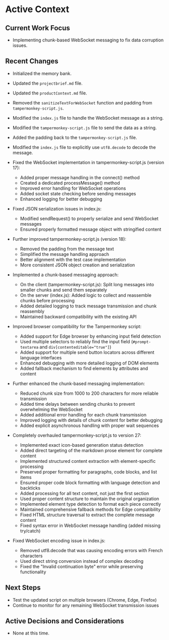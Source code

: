 # Active Context

## Current Work Focus
- Implementing chunk-based WebSocket messaging to fix data corruption issues.

## Recent Changes
- Initialized the memory bank.
- Updated the `projectbrief.md` file.
- Updated the `productContext.md` file.
- Removed the `sanitizeTextForWebSocket` function and padding from `tampermonkey-script.js`.
- Modified the `index.js` file to handle the WebSocket message as a string.
- Modified the `tampermonkey-script.js` file to send the data as a string.
- Added the padding back to the `tampermonkey-script.js` file.
- Modified the `index.js` file to explicitly use `utf8.decode` to decode the message.
- Fixed the WebSocket implementation in tampermonkey-script.js (version 17):
  - Added proper message handling in the connect() method
  - Created a dedicated processMessage() method
  - Improved error handling for WebSocket operations
  - Added socket state checking before sending messages
  - Enhanced logging for better debugging
- Fixed JSON serialization issues in index.js:
  - Modified sendRequest() to properly serialize and send WebSocket messages
  - Ensured properly formatted message object with stringified content
- Further improved tampermonkey-script.js (version 18):
  - Removed the padding from the message text
  - Simplified the message handling approach
  - Better alignment with the test case implementation
  - More consistent JSON object creation and serialization
- Implemented a chunk-based messaging approach:
  - On the client (tampermonkey-script.js): Split long messages into smaller chunks and send them separately
  - On the server (index.js): Added logic to collect and reassemble chunks before processing
  - Added detailed logging to track message transmission and chunk reassembly
  - Maintained backward compatibility with the existing API
- Improved browser compatibility for the Tampermonkey script:
  - Added support for Edge browser by enhancing input field detection
  - Used multiple selectors to reliably find the input field (`#prompt-textarea` and `div[contenteditable="true"]`)
  - Added support for multiple send button locators across different language interfaces
  - Enhanced debugging with more detailed logging of DOM elements
  - Added fallback mechanism to find elements by attributes and content
- Further enhanced the chunk-based messaging implementation:
  - Reduced chunk size from 1000 to 200 characters for more reliable transmission
  - Added time delays between sending chunks to prevent overwhelming the WebSocket
  - Added additional error handling for each chunk transmission
  - Improved logging with details of chunk content for better debugging
  - Added explicit asynchronous handling with proper wait sequences
- Completely overhauled tampermonkey-script.js to version 27:
  - Implemented exact icon-based generation status detection
  - Added direct targeting of the markdown prose element for complete content
  - Implemented structured content extraction with element-specific processing
  - Preserved proper formatting for paragraphs, code blocks, and list items
  - Ensured proper code block formatting with language detection and backticks
  - Added processing for all text content, not just the first section
  - Used proper content structure to maintain the original organization
  - Implemented element type detection to format each piece correctly
  - Maintained comprehensive fallback methods for Edge compatibility
  - Fixed HTML structure traversal to extract the complete message content
  - Fixed syntax error in WebSocket message handling (added missing try/catch)

- Fixed WebSocket encoding issue in index.js:
  - Removed utf8.decode that was causing encoding errors with French characters
  - Used direct string conversion instead of complex decoding
  - Fixed the "Invalid continuation byte" error while preserving functionality

## Next Steps
- Test the updated script on multiple browsers (Chrome, Edge, Firefox)
- Continue to monitor for any remaining WebSocket transmission issues

## Active Decisions and Considerations
- None at this time.
